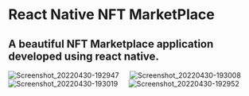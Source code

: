 # React Native NFT MarketPlace

## A beautiful NFT Marketplace application developed using react native.

![Screenshot_20220430-192947](https://user-images.githubusercontent.com/63767298/166109074-6093e3a1-c4eb-497c-a29a-22f2ee327ef4.jpg) &emsp;
![Screenshot_20220430-193008](https://user-images.githubusercontent.com/63767298/166109151-45a69b22-0543-4339-b060-1b752cd595a9.jpg) &emsp;
![Screenshot_20220430-193019](https://user-images.githubusercontent.com/63767298/166109148-8a7d8dc4-3db2-4b97-87bd-c7bddc4e5a7d.jpg) &emsp;
![Screenshot_20220430-192952](https://user-images.githubusercontent.com/63767298/166109149-d778fcc1-4ab1-46b9-b8fb-35ba6e430b16.jpg)
